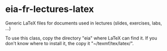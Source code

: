 eia-fr-lectures-latex
=====================

Generic LaTeX files for documents used in lectures (slides, exercises, labs, ...)

To use this class, copy the directory "eia" where LaTeX can find it. If you
don't know where to install it, the copy it "~/texmf/tex/latex/".

